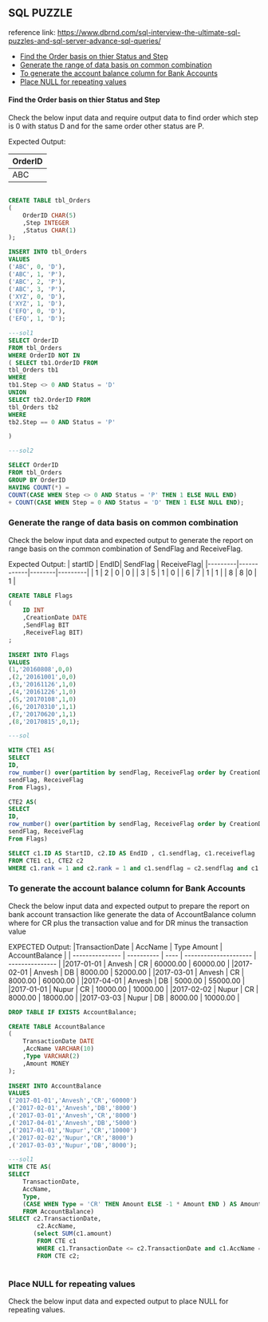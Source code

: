 ## SQL PUZZLE
reference link:
https://www.dbrnd.com/sql-interview-the-ultimate-sql-puzzles-and-sql-server-advance-sql-queries/

<!-- MarkdownTOC -->
- [Find the Order basis on thier Status and Step](#Find-the-Order-basis-on-thier-Status-and-Step)
- [Generate the range of data basis on common combination](#Generate-the-range-of-data-basis-on-common-combination)
- [To generate the account balance column for Bank Accounts](#To-generate-the-account-balance-column-for-Bank-Accounts)
- [Place NULL for repeating values](#Place-NULL-for-repeating-values)

<!-- MarkdownTOC -->

#### Find the Order basis on thier Status and Step
Check the below input data and require output data to find order which step is 0 with status D and for the same order other status are P.

Expected Output:

| OrderID|
|--------|
| ABC |

```sql

CREATE TABLE tbl_Orders
(
	OrderID CHAR(5) 
	,Step INTEGER 
	,Status CHAR(1) 
);

INSERT INTO tbl_Orders
VALUES
('ABC', 0, 'D'),
('ABC', 1, 'P'),
('ABC', 2, 'P'),
('ABC', 3, 'P'),
('XYZ', 0, 'D'),
('XYZ', 1, 'D'),
('EFQ', 0, 'D'),
('EFQ', 1, 'D');

```
```sql
---sol1 
SELECT OrderID
FROM tbl_Orders
WHERE OrderID NOT IN
( SELECT tb1.OrderID FROM
tbl_Orders tb1
WHERE
tb1.Step <> 0 AND Status = 'D'
UNION 
SELECT tb2.OrderID FROM
tbl_Orders tb2
WHERE
tb2.Step == 0 AND Status = 'P'

)

---sol2

SELECT OrderID 
FROM tbl_Orders
GROUP BY OrderID
HAVING COUNT(*) =    
COUNT(CASE WHEN Step <> 0 AND Status = 'P' THEN 1 ELSE NULL END) 
+ COUNT(CASE WHEN Step = 0 AND Status = 'D' THEN 1 ELSE NULL END);


```


### Generate the range of data basis on common combination

Check the below input data and expected output to generate the report on range basis on the common combination of SendFlag and ReceiveFlag.

Expected Output:
| startID | EndID| SendFlag | ReceiveFlag|
|---------|------------|--------|---------|
| 1 | 2 | 0 | 0 |
| 3 | 5 | 1 | 0 |
| 6 | 7 | 1 | 1 |
| 8 |  8 |0 | 1 |
```sql
CREATE TABLE Flags
(
	ID INT 
	,CreationDate DATE
	,SendFlag BIT
	,ReceiveFlag BIT)
;
 
INSERT INTO Flags 
VALUES
(1,'20160808',0,0)
,(2,'20161001',0,0)
,(3,'20161126',1,0)
,(4,'20161226',1,0)
,(5,'20170108',1,0)
,(6,'20170310',1,1)
,(7,'20170620',1,1)
,(8,'20170815',0,1);
```

```sql
---sol

WITH CTE1 AS(
SELECT 
ID,
row_number() over(partition by sendFlag, ReceiveFlag order by CreationDate asc) AS rank,
sendFlag, ReceiveFlag
From Flags),

CTE2 AS(
SELECT 
ID,
row_number() over(partition by sendFlag, ReceiveFlag order by CreationDate desc) AS rank,
sendFlag, ReceiveFlag
From Flags)

SELECT c1.ID AS StartID, c2.ID AS EndID , c1.sendflag, c1.receiveflag
FROM CTE1 c1, CTE2 c2 
WHERE c1.rank = 1 and c2.rank = 1 and c1.sendflag = c2.sendflag and c1.receiveflag = c2.receiveflag;


```

### To generate the account balance column for Bank Accounts
Check the below input data and expected output to prepare the report on bank account transaction like generate the data of AccountBalance column where for CR plus the transaction value and for DR minus the transaction value

EXPECTED Output:
|TransactionDate | AccName |    Type Amount |          AccountBalance |
| --------------- | ---------- | ---- | --------------------- | --------------- |
|2017-01-01   |   Anvesh    |  CR  | 60000.00       |       60000.00 |
|2017-02-01   |   Anvesh    |  DB  | 8000.00        |      52000.00 |
|2017-03-01   |   Anvesh    |  CR  | 8000.00        |       60000.00 |
|2017-04-01   |   Anvesh    |  DB  | 5000.00        |       55000.00 |
|2017-01-01   |   Nupur     |  CR  | 10000.00       |       10000.00 |
|2017-02-02   |   Nupur     |  CR  | 8000.00        |       18000.00 |
|2017-03-03   |   Nupur     |  DB  | 8000.00        |       10000.00 |

```sql
DROP TABLE IF EXISTS AccountBalance;

CREATE TABLE AccountBalance
(
	TransactionDate DATE
	,AccName VARCHAR(10)
	,Type VARCHAR(2)
	,Amount MONEY
);
 
INSERT INTO AccountBalance
VALUES
('2017-01-01','Anvesh','CR','60000')
,('2017-02-01','Anvesh','DB','8000')
,('2017-03-01','Anvesh','CR','8000')
,('2017-04-01','Anvesh','DB','5000')
,('2017-01-01','Nupur','CR','10000')
,('2017-02-02','Nupur','CR','8000')
,('2017-03-03','Nupur','DB','8000');
```

```sql
---sol1
WITH CTE AS(
SELECT 
    TransactionDate,
    AccName,
    Type,
    (CASE WHEN Type = 'CR' THEN Amount ELSE -1 * Amount END ) AS Amount
    FROM AccountBalance)
SELECT c2.TransactionDate,
        c2.AccName,
       (select SUM(c1.amount)
        FROM CTE c1
        WHERE c1.TransactionDate <= c2.TransactionDate and c1.AccName = c2.AccName) AS AccountBalance
        FROM CTE c2;
	
```

### Place NULL for repeating values

Check the below input data and expected output to place NULL for repeating values.



